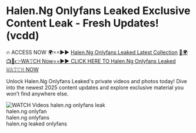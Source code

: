 # Halen.Ng Onlyfans Leaked Exclusive Content Leak - Fresh Updates! (vcdd)

🔥 ACCESS NOW 🌍==►► <a href="https://tinyurl.com/3fjeunct" rel="nofollow">Halen.Ng Onlyfans Leaked Latest Collection</a></h3>
[🔴🌍📺📱👉WA𝚃CH Now==►► CLICK HERE TO Halen.Ng Onlyfans Leaked 𝚆𝙰𝚃𝙲𝙷 NOW](https://tinyurl.com/3fjeunct)

Unlock Halen.Ng Onlyfans Leaked's private videos and photos today! Dive into the newest 2025 content updates and explore exclusive material you won’t find anywhere else.


<a href="https://tinyurl.com/3fjeunct" rel="nofollow" data-target="animated-image.originalLink"><img src="https://camo.githubusercontent.com/8a4f000d20f83aca3bf7ec5f350d767afa0574a8a352519fd8cfa583a6f93a33/68747470733a2f2f692e696d6775722e636f6d2f644a486b345a712e676966" alt="WATCH Videos" data-canonical-src="https://i.imgur.com/dJHk4Zq.gif" style="max-width: 100%; display: inline-block;" data-target="animated-image.originalImage"></a>
halen.ng onlyfans leak<br>
halen.ng onlyfan<br>
halen.ng onlyfans<br>
halen.ng leaked onlyfans